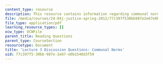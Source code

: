 ```yaml
---
content_type: resource
description: This resource contains information regarding communal norms.
file: /media/courses/24-04j-justice-spring-2012/77c397f530bb987e2e67e0b1548d3f59_MIT24_04JS12_disc03.pdf
file_type: application/pdf
learning_resource_types: []
ocw_type: OCWFile
parent_title: Reading Questions
parent_type: CourseSection
resourcetype: Document
title: 'Lecture 3 Discussion Questions: Communal Norms'
uid: 77c397f5-30bb-987e-2e67-e0b1548d3f59
---
```

